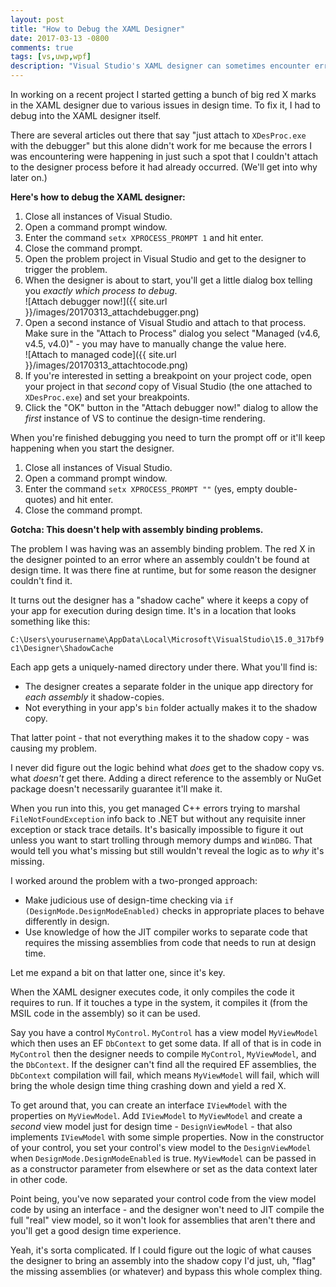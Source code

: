 ```yaml
---
layout: post
title: "How to Debug the XAML Designer"
date: 2017-03-13 -0800
comments: true
tags: [vs,uwp,wpf]
description: "Visual Studio's XAML designer can sometimes encounter errors during display. This tells you how to debug issues with the designer so your design time experience is successful."
---
```

In working on a recent project I started getting a bunch of big red X marks in the XAML designer due to various issues in design time. To fix it, I had to debug into the XAML designer itself.

There are several articles out there that say "just attach to `XDesProc.exe` with the debugger" but this alone didn't work for me because the errors I was encountering were happening in just such a spot that I couldn't attach to the designer process before it had already occurred. (We'll get into why later on.)

**Here's how to debug the XAML designer:**

1. Close all instances of Visual Studio.
2. Open a command prompt window.
3. Enter the command `setx XPROCESS_PROMPT 1` and hit enter.
4. Close the command prompt.
5. Open the problem project in Visual Studio and get to the designer to trigger the problem.
6. When the designer is about to start, you'll get a little dialog box telling you _exactly which process to debug_.<br />![Attach debugger now!]({{ site.url }}/images/20170313_attachdebugger.png)
7. Open a second instance of Visual Studio and attach to that process. Make sure in the "Attach to Process" dialog you select "Managed (v4.6, v4.5, v4.0)" - you may have to manually change the value here.<br />![Attach to managed code]({{ site.url }}/images/20170313_attachtocode.png)
8. If you're interested in setting a breakpoint on your project code, open your project in that _second_ copy of Visual Studio (the one attached to `XDesProc.exe`) and set your breakpoints.
9. Click the "OK" button in the "Attach debugger now!" dialog to allow the _first_ instance of VS to continue the design-time rendering.

When you're finished debugging you need to turn the prompt off or it'll keep happening when you start the designer.

1. Close all instances of Visual Studio.
2. Open a command prompt window.
3. Enter the command `setx XPROCESS_PROMPT ""` (yes, empty double-quotes) and hit enter.
4. Close the command prompt.

**Gotcha: This doesn't help with assembly binding problems.**

The problem I was having was an assembly binding problem. The red X in the designer pointed to an error where an assembly couldn't be found at design time. It was there fine at runtime, but for some reason the designer couldn't find it.

It turns out the designer has a "shadow cache" where it keeps a copy of your app for execution during design time. It's in a location that looks something like this:

`C:\Users\yourusername\AppData\Local\Microsoft\VisualStudio\15.0_317bf9c1\Designer\ShadowCache`

Each app gets a uniquely-named directory under there. What you'll find is:

- The designer creates a separate folder in the unique app directory for _each assembly_ it shadow-copies.
- Not everything in your app's `bin` folder actually makes it to the shadow copy.

That latter point - that not everything makes it to the shadow copy - was causing my problem.

I never did figure out the logic behind what _does_ get to the shadow copy vs. what _doesn't_ get there. Adding a direct reference to the assembly or NuGet package doesn't necessarily guarantee it'll make it.

When you run into this, you get managed C++ errors trying to marshal `FileNotFoundException` info back to .NET but without any requisite inner exception or stack trace details. It's basically impossible to figure it out unless you want to start trolling through memory dumps and `WinDBG`. That would tell you what's missing but still wouldn't reveal the logic as to _why_ it's missing.

I worked around the problem with a two-pronged approach:

- Make judicious use of design-time checking via `if (DesignMode.DesignModeEnabled)` checks in appropriate places to behave differently in design.
- Use knowledge of how the JIT compiler works to separate code that requires the missing assemblies from code that needs to run at design time.

Let me expand a bit on that latter one, since it's key.

When the XAML designer executes code, it only compiles the code it requires to run. If it touches a type in the system, it compiles it (from the MSIL code in the assembly) so it can be used.

Say you have a control `MyControl`. `MyControl` has a view model `MyViewModel` which then uses an EF `DbContext` to get some data. If all of that is in code in `MyControl` then the designer needs to compile `MyControl`, `MyViewModel`, and the `DbContext`. If the designer can't find all the required EF assemblies, the `DbContext` compilation will fail, which means `MyViewModel` will fail, which will bring the whole design time thing crashing down and yield a red X.

To get around that, you can create an interface `IViewModel` with the properties on `MyViewModel`. Add `IViewModel` to `MyViewModel` and create a _second_ view model just for design time - `DesignViewModel` - that also implements `IViewModel` with some simple properties. Now in the constructor of your control, you set your control's view model to the `DesignViewModel` when `DesignMode.DesignModeEnabled` is true. `MyViewModel` can be passed in as a constructor parameter from elsewhere or set as the data context later in other code.

Point being, you've now separated your control code from the view model code by using an interface - and the designer won't need to JIT compile the full "real" view model, so it won't look for assemblies that aren't there and you'll get a good design time experience.

Yeah, it's sorta complicated. If I could figure out the logic of what causes the designer to bring an assembly into the shadow copy I'd just, uh, "flag" the missing assemblies (or whatever) and bypass this whole complex thing.